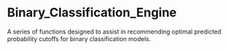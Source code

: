 # Binary_Classification_Engine
A series of functions designed to assist in recommending optimal predicted probability cutoffs for binary classification models. 
